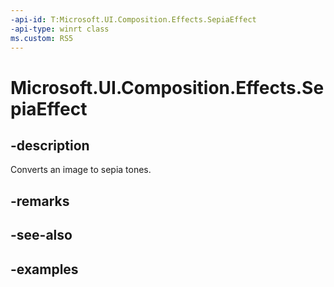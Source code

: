 ```yaml
---
-api-id: T:Microsoft.UI.Composition.Effects.SepiaEffect
-api-type: winrt class
ms.custom: RS5
---
```


<!-- Class syntax.
public class SepiaEffect : IGraphicsEffect, IGraphicsEffectSource
-->

# Microsoft.UI.Composition.Effects.SepiaEffect

## -description
Converts an image to sepia tones.

## -remarks

## -see-also

## -examples

